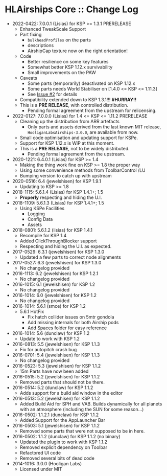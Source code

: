# HLAirships Core :: Change Log

* 2022-0422: 7.0.0.1 (Lisias) for KSP >= 1.3.1 PRERELEASE
	+ Enhanced TweakScale Support
	+ Part fixing
		- `bulkheadProfiles` on the parts
		- descriptions
		- AirshipCap texture now on the right orientation!
	+ Code
		- Better resilience on some key features
		- Somewhat better KSP 1.12.x survivability
		- Small improvements on the PAW
	+ Caveats
		- Some parts (temporarily) deactivated on KSP 1.12.x
		- Some parts needs World Stabiliser on [1.4.0 <= KSP <= 1.11.3]
		- See [Issue #2](https://github.com/net-lisias-ksp/HLAirshipsCore/issues/2) for details 
	+ Compatibility extended down to KSP 1.3.1!!! **#HURRAY!!**
	+ This is a **PRE RELEASE**, with controlled distribution.
		- Pending formal agreement from the upstream for relicensing. 
* 2022-0127: 7.0.0.0 (Lisias) for 1.4 <= KSP <= 1.11.2 PRERELEASE
	+ Cleaning up the distribution from ARR artefacts
		- Only parts and assets derived from the last known MIT release, `HooliganLabsAirships-3.0.0`, are available from now.
	+ Small code optimisation and updating support for KSPe.
	+ Support for KSP 1.12.x is WiP at this moment.
	+ This is a **PRE RELEASE**, not to be widely distributed.
		- Pending formal agreement from the upstream. 
* 2020-1221: 6.4.0.1 (Lisias) for KSP >= 1.4
	+ Making the thing work fine on KSP >= 1.8 the proper way
	+ Using some convenience methods from ToolbarControl /LU
	+ Bumping version to catch up with upstream 
* 2020-0516: 6.4 (jewelshisen) for KSP 1.9.1
	+ Updating to KSP >= 1.8 
* 2018-1115: 5.6.1.4 (Lisias) for KSP 1.4.1+; 1.5
	+ **Properly** respecting <F2> and hiding the U.I.
* 2018-1109: 5.6.1.3 (Lisias) for KSP 1.4.1+; 1.5
	+ Using KSPe Facilities
		- Logging
		- Config Data
		- Assets
* 2018-0801: 5.6.1.2 (lisias) for KSP 1.4.1
	+ Recompile for KSP 1.4
	+ Added ClickThroughBlocker support
	+ Respecting <F2> and hiding the U.I. as expected.
* 2017-0529: 6.3.1 (jewelshisen) for KSP 1.3.0
	+ Updated a few parts to correct node alignments
* 2017-0527: 6.3 (jewelshisen) for KSP 1.3.0
	+ No changelog provided
* 2016-1113: 6.2 (jewelshisen) for KSP 1.2.1
	+ No changelog provided
* 2016-1015: 6.1 (jewelshisen) for KSP 1.2
	+ No changelog provided
* 2016-1014: 6.0 (jewelshisen) for KSP 1.2
	+ No changelog provided
* 2016-1014: 5.6.1 (smce) for KSP 1.2
	+ 5.6.1 HotFix
		- Fix hatch collider issues on 5mtr gondola
		- Add missing internals for both Airship pods
		- Add Spaces folder for easy reference
* 2016-1014: 5.6 (dunclaw) for KSP 1.2
	+ Update to work with KSP 1.2
* 2016-0813: 5.5 (jewelshisen) for KSP 1.1.3
	+ Fix for autopitch crash bug
* 2016-0701: 5.4 (jewelshisen) for KSP 1.1.3
	+ No changelog provided
* 2016-0523: 5.3 (jewelshisen) for KSP 1.1.2
	+ 15m Parts have now been added 
* 2016-0515: 5.2 (jewelshisen) for KSP 1.1.2
	+ Removed parts that should not be there.
* 2016-0514: 5.2 (dunclaw) for KSP 1.1.2
	+ Adds support for a build aid window in the editor
* 2016-0513: 5.2 (jewelshisen) for KSP 1.1.2
	+ Added Build Aid for SPH and VAB. Builds dynamically for all planets with an atmosphere (including the SUN for some reason...) 
* 2016-0502: 1.1.2.1 (dunclaw) for KSP 1.1.2
	+ Added Support for the AppLauncher Bar 
* 2016-0503: 5.1 (jewelshisen) for KSP 1.1.2
	+ Removed some parts that were not supposed to be in here. 
* 2016-0502: 1.1.2 (dunclaw) for KSP 1.1.2 (no binary)
	+ Updated the plugin to work with KSP 1.1.2
	+ Removed explicit dependency on Toolbar
	+ Refactored UI code
	+ Removed several bits of dead code
* 2014-1016: 3.0.0 (Hooligan Labs)
	+ Licensed under MIT
